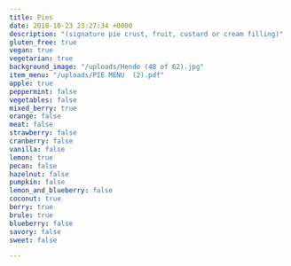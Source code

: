 ```yaml
---
title: Pies
date: 2018-10-23 23:27:34 +0000
description: "(signature pie crust, fruit, custard or cream filling)"
gluten_free: true
vegan: true
vegetarian: true
background_image: "/uploads/Hendo (48 of 62).jpg"
item_menu: "/uploads/PIE MENU  (2).pdf"
apple: true
peppermint: false
vegetables: false
mixed_berry: true
orange: false
meat: false
strawberry: false
cranberry: false
vanilla: false
lemon: true
pecan: false
hazelnut: false
pumpkin: false
lemon_and_blueberry: false
coconut: true
berry: true
brule: true
blueberry: false
savory: false
sweet: false

---
```

